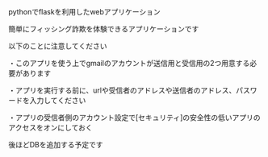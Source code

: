 pythonでflaskを利用したwebアプリケーション

簡単にフィッシング詐欺を体験できるアプリケーションです

以下のことに注意してください

・このアプリを使う上でgmailのアカウントが送信用と受信用の2つ用意する必要があります

・アプリを実行する前に、urlや受信者のアドレスや送信者のアドレス、パスワードを入力してください

・アプリの受信者側のアカウント設定で[セキュリティ]の安全性の低いアプリのアクセスをオンにしておく

後ほどDBを追加する予定です
